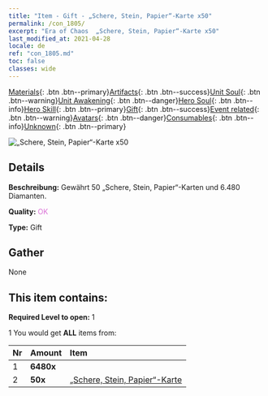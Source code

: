 ```yaml
---
title: "Item - Gift - „Schere, Stein, Papier“-Karte x50"
permalink: /con_1805/
excerpt: "Era of Chaos  „Schere, Stein, Papier“-Karte x50"
last_modified_at: 2021-04-28
locale: de
ref: "con_1805.md"
toc: false
classes: wide
---
```

 [Materials](/ItemsDE/){: .btn .btn--primary}[Artifacts](/ItemsDE/Artifacts/){: .btn .btn--success}[Unit Soul](/ItemsDE/UnitSoul/){: .btn .btn--warning}[Unit Awakening](/ItemsDE/UnitAwakening/){: .btn .btn--danger}[Hero Soul](/ItemsDE/HeroSoul/){: .btn .btn--info}[Hero Skill](/ItemsDE/HeroSkill/){: .btn .btn--primary}[Gift](/ItemsDE/Gift/){: .btn .btn--success}[Event related](/ItemsDE/Events/){: .btn .btn--warning}[Avatars](/ItemsDE/Avatars/){: .btn .btn--danger}[Consumables](/ItemsDE/Consumables/){: .btn .btn--info}[Unknown](/ItemsDE/Unknown/){: .btn .btn--primary}

 ![„Schere, Stein, Papier“-Karte x50](/images/t/i_907422.png)

## Details
 **Beschreibung:** Gewährt 50 „Schere, Stein, Papier“-Karten und 6.480 Diamanten.

 **Quality:** <span style="color: #DA70D6">OK</span>

 **Type:** Gift

## Gather

  None

## This item contains:

 **Required Level to open:** 1

 1 You would get **ALL** items  from:

  | Nr | Amount |     Item    |
  |:---|:-------|:------------|
  | 1 |  **6480x** | <i class="fas fa-gem"/> |  | 
  | 2 |  **50x** | [„Schere, Stein, Papier“-Karte](/ItemsDE/con_547/) |  | 
